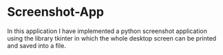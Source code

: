 # Screenshot-App
In this application I have implemented a python screenshot application using the library tkinter in which the whole desktop screen can be printed and saved into a file.
